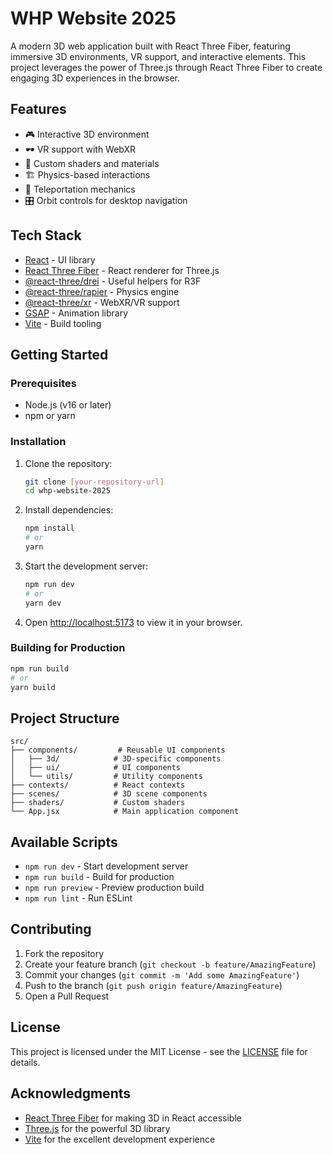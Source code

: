 # WHP Website 2025

A modern 3D web application built with React Three Fiber, featuring immersive 3D environments, VR support, and interactive elements. This project leverages the power of Three.js through React Three Fiber to create engaging 3D experiences in the browser.

## Features

- 🎮 Interactive 3D environment
- 🕶️ VR support with WebXR
- 🎨 Custom shaders and materials
- 🏗️ Physics-based interactions
- 🎯 Teleportation mechanics
- 🎛️ Orbit controls for desktop navigation

## Tech Stack

- [React](https://reactjs.org/) - UI library
- [React Three Fiber](https://docs.pmnd.rs/react-three-fiber/getting-started/introduction) - React renderer for Three.js
- [@react-three/drei](https://github.com/pmndrs/drei) - Useful helpers for R3F
- [@react-three/rapier](https://github.com/pmndrs/react-three-rapier) - Physics engine
- [@react-three/xr](https://github.com/pmndrs/react-xr) - WebXR/VR support
- [GSAP](https://greensock.com/gsap/) - Animation library
- [Vite](https://vitejs.dev/) - Build tooling

## Getting Started

### Prerequisites

- Node.js (v16 or later)
- npm or yarn

### Installation

1. Clone the repository:

   ```bash
   git clone [your-repository-url]
   cd whp-website-2025
   ```

2. Install dependencies:

   ```bash
   npm install
   # or
   yarn
   ```

3. Start the development server:

   ```bash
   npm run dev
   # or
   yarn dev
   ```

4. Open [http://localhost:5173](http://localhost:5173) to view it in your browser.

### Building for Production

```bash
npm run build
# or
yarn build
```

## Project Structure

```
src/
├── components/         # Reusable UI components
│   ├── 3d/            # 3D-specific components
│   ├── ui/            # UI components
│   └── utils/         # Utility components
├── contexts/          # React contexts
├── scenes/            # 3D scene components
├── shaders/           # Custom shaders
└── App.jsx            # Main application component
```

## Available Scripts

- `npm run dev` - Start development server
- `npm run build` - Build for production
- `npm run preview` - Preview production build
- `npm run lint` - Run ESLint

## Contributing

1. Fork the repository
2. Create your feature branch (`git checkout -b feature/AmazingFeature`)
3. Commit your changes (`git commit -m 'Add some AmazingFeature'`)
4. Push to the branch (`git push origin feature/AmazingFeature`)
5. Open a Pull Request

## License

This project is licensed under the MIT License - see the [LICENSE](LICENSE) file for details.

## Acknowledgments

- [React Three Fiber](https://github.com/pmndrs/react-three-fiber) for making 3D in React accessible
- [Three.js](https://threejs.org/) for the powerful 3D library
- [Vite](https://vitejs.dev/) for the excellent development experience
